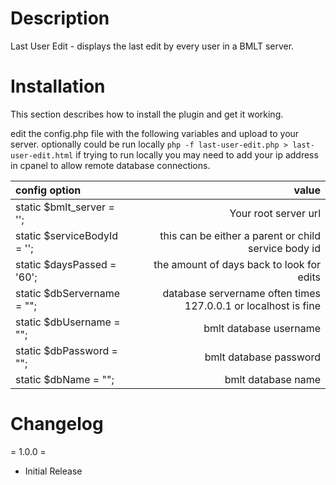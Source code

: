 # Description

Last User Edit - displays the last edit by every user in a BMLT server.

# Installation

This section describes how to install the plugin and get it working.

edit the config.php file with the following variables and upload to your server. optionally could be run locally `php -f last-user-edit.php > last-user-edit.html`
if trying to run locally you may need to add your ip address in cpanel to allow remote database connections.


| config option                      | value                                                          |
|:-----------------------------------|---------------------------------------------------------------:|
|static $bmlt_server = '';           | Your root server url                                           | 
|static $serviceBodyId = '';         | this can be either a parent or child service body id           |
|static $daysPassed = '60';          | the amount of days back to look for edits                      |
|static $dbServername = "";          | database servername often times 127.0.0.1 or localhost is fine |
|static $dbUsername = "";            | bmlt database username                                         |
|static $dbPassword = "";            | bmlt database password                                         |
|static $dbName = "";                | bmlt database name                                             |


# Changelog

= 1.0.0 =

* Initial Release
